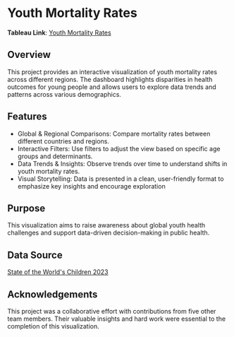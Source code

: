# Youth Mortality Rates
**Tableau Link**: [Youth Mortality Rates](https://public.tableau.com/app/profile/celine.chiu7341/viz/VisualizationsforSocialGoodYouthMortalityRates/main#2)   

## Overview
This project provides an interactive visualization of youth mortality rates across different regions. The dashboard highlights disparities in health outcomes for young people and allows users to explore data trends and patterns across various demographics.

## Features
- Global & Regional Comparisons: Compare mortality rates between different countries and regions.
- Interactive Filters: Use filters to adjust the view based on specific age groups and determinants.
- Data Trends & Insights: Observe trends over time to understand shifts in youth mortality rates.
- Visual Storytelling: Data is presented in a clean, user-friendly format to emphasize key insights and encourage exploration

## Purpose
This visualization aims to raise awareness about global youth health challenges and support data-driven decision-making in public health.

## Data Source
[State of the World's Children 2023](https://data.unicef.org/resources/dataset/the-state-of-the-worlds-children-2023-statistical-tables/)

## Acknowledgements
This project was a collaborative effort with contributions from five other team members. Their valuable insights and hard work were essential to the completion of this visualization.  

